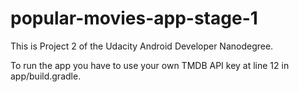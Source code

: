 # popular-movies-app-stage-1

This is Project 2 of the Udacity Android Developer Nanodegree.

To run the app you have to use your own TMDB API key at line 12 in app/build.gradle.


